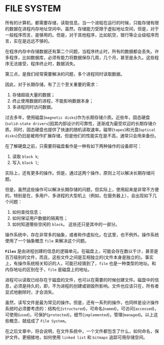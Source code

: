 # FILE SYSTEM

所有的计算机，都需要存储，读取信息。当一个进程在运行的时候，只能存储有限的数据在进程内存地址空间中。虽然，存储能力受限于虚拟地址空间，但是，对于一般程序而言，是够用的。但是，对于其他程序，比如航空，银行等企业级程序而言，实在是远远不够的。

在程序内存中存储数据还有第二个问题，当程序终止时，所有的数据都会丢失。许多程序，比如数据库，必须有能力将数据保存几周，几个月，甚至是永久。这些程序无法接受，程序终止时，数据消失。

第三点，是我们经常需要解决的问题，多个进程同时读取数据。

因此，对于长期存储，有了三个至关重要的需求：
1. 存储超级大量的数据；
2. 终止使用数据的进程，不能影响数据本身；
3. 多进程同时访问数据。

过去多年，使用磁盘(`magnetic disks`)作为长期存储介质。近些年，固态硬盘(`solid-state drivers`)因其内部设计的可靠性，逐渐成为最受欢迎的长期存储介质。同时，固态硬盘也提供了快速的随机读取速率。磁带(`tapes`)和光盘(`optical disks`)仍旧是被用作扩展存储，但是他们的性能实在是不高，通常只会用来备份。

在了解硬盘之前，只需要将磁盘看作是一种有如下两种操作的设备即可：
1. 读取 `block k`;
2. 写入 `block l`;

实际上，还有更多的操作。但是，通过这两个操作，原则上可以解决长期存储问题。

但是，虽然这些操作可以解决长期存储的问题，但实际上，使用起来是非常不方便的。特别是在，多用户、多进程的大型机上（例如，在服务器上），会出现如下几个问题：
1. 如何查找信息；
2. 如何保证用户数据的隔离性；
3. 如何知道哪些空闲的 `block`。
这些还只是其中的一部分。

操作系统中，存在非常多的抽象，或者称作虚拟化。在这里，也不例外。操作系统使用了一个抽象概念 `file` 来解决这个问题。

**`Files`** 是由进程创建的信息的逻辑单元。在磁盘上，可能会存在数以千计，甚至是百万级别的文件，而且，这些文件之间是互相独立的(文件本身是独立的)。事实上，有操作系统相关知识的人，可能已经猜到了，`file` 也是一种类型的地址。和内存地址的区别在于，`file` 是磁盘上的地址。

进程可以读取已经存在于磁盘的文件，也可以在需要的时候创建文件。磁盘中的信息，必须是持久的，即，不为进程的创建或销毁所影响。文件也应该只在，所有者显式地删除时，才会消失。

虽然，读写文件是最为常见的操作。但是，还有一系列的操作，也同样是设计操作系统时必须要考虑的：结构化(`structured`)，可命名(`named`)，可访问(`accessed`)，可使用(`used`)，可保护(`protected`)，细节(`implemented`)，管理(`managed`)。以上这些概念，就组成了 `File System`。

在之后文章中，将会说明，在文件系统中，一个文件都包含了什么，如何命名，保护文件。更细接地，如何使用 `linked list` 和 `bitmaps` 追踪可用存储空间。